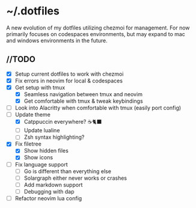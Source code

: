 # ~/.dotfiles

A new evolution of my dotfiles utilizing chezmoi for management. For now primarily focuses on codespaces environments, but may expand to mac and windows environments in the future.

## //TODO
- [x] Setup current dotfiles to work with chezmoi
- [x] Fix errors in neovim for local & codespaces
- [x] Get setup with tmux
  - [x] Seamless navigation between tmux and neovim
  - [x] Get comfortable with tmux & tweak keybindings
- [ ] Look into Alacritty when comfortable with tmux (easily port config)
- [ ] Update theme
  - [x] Catppuccin everywhere? ☕🐈‍⬛
  - [ ] Update lualine
  - [ ] Zsh syntax highlighting?
- [x] Fix filetree
  - [x] Show hidden files
  - [x] Show icons
- [ ] Fix language support
  - [ ] Go is different than everything else
  - [ ] Solargraph either never works or crashes
  - [ ] Add markdown support
  - [ ] Debugging with dap
- [ ] Refactor neovim lua config
